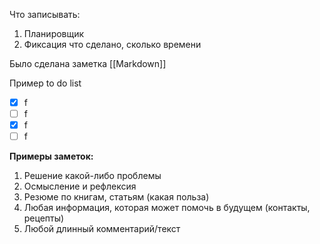 Что записывать:
1. Планировщик
2. Фиксация что сделано, сколько времени

Было сделана заметка [[Markdown]]

Пример to do list
- [x] f
- [ ] f
- [x] f
- [ ] f

**Примеры заметок:**
1. Решение какой-либо проблемы 
2. Осмысление и рефлексия
3. Резюме по книгам, статьям (какая польза)
4. Любая информация, которая может помочь в будущем (контакты, рецепты)
5. Любой длинный комментарий/текст 
